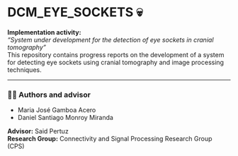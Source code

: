 # DCM_EYE_SOCKETS 💀  

**Implementation activity:**  
*“System under development for the detection of eye sockets in cranial tomography”*  
This repository contains progress reports on the development of a system for detecting eye sockets using cranial tomography and image processing techniques.  

---

### 👩‍💻 Authors and advisor  
- Maria José Gamboa Acero  
- Daniel Santiago Monroy Miranda  

**Advisor:** Said Pertuz  
**Research Group:** Connectivity and Signal Processing Research Group (CPS)
